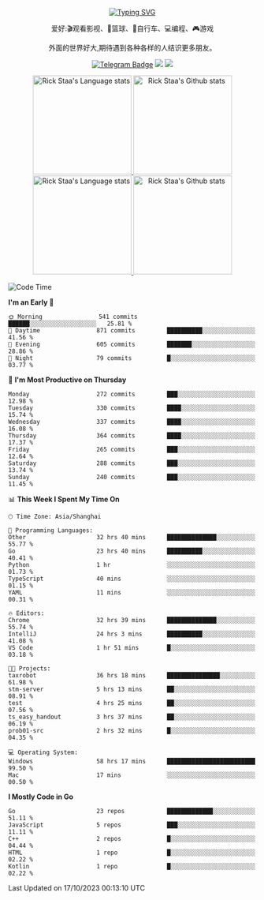 <div align="center"> 

[![Typing SVG](https://readme-typing-svg.herokuapp.com?size=25&duration=2500&color=eeeeee&vCenter=true&width=200&height=40&lines=Hi+there+%F0%9F%91%8B%F0%9F%8F%BB;I'm+DanBai)](https://git.io/typing-svg)

爱好:🎬观看影视、🏀篮球、🚴自行车、💻编程、🎮游戏

外面的世界好大,期待遇到各种各样的人结识更多朋友。

[![Telegram Badge](https://img.shields.io/badge/-Telegram-blue?style=flat&logo=Telegram&logoColor=white)](https://t.me/danbai9420) 
[![](https://img.shields.io/badge/-Blog-brightgreen?style=flat&logo=Blogger&logoColor=white)](https://p00q.cn)
[![](https://img.shields.io/badge/-Email-red?style=flat&logo=Mail.Ru&logoColor=white)](mailto:danbai@88.com)
</div>

<!-- Light Mode -->
<div align="center"> 
<a href="https://github.com/anuraghazra/github-readme-stats#gh-light-mode-only">
<img height=200 src="https://github-readme-stats.vercel.app/api/top-langs/?username=danbai225&layout=compact&langs_count=10&hide_border=1&role=OWNER,COLLABORATOR#gh-light-mode-only" alt="Rick Staa's Language stats" />
</a>
<a href="https://github.com/anuraghazra/github-readme-stats#gh-light-mode-only">
<img height=200 src="https://github-readme-stats.vercel.app/api?username=danbai225&show_icons=true&count_private=true&line_height=28&hide_border=1&include_all_commits=true&card_width=450&role=OWNER,COLLABORATOR&exclude_repo=github-readme-stats#gh-light-mode-only" alt="Rick Staa's Github stats" />
</a>
</div>

<!-- Dark Mode -->
<div align="center"> 
<a href="https://github.com/anuraghazra/github-readme-stats#gh-dark-mode-only">
<img height=200 src="https://github-readme-stats.vercel.app/api/top-langs/?username=danbai225&layout=compact&langs_count=10&hide_border=1&role=OWNER,COLLABORATOR&theme=github_dark#gh-dark-mode-only" alt="Rick Staa's Language stats" />
</a>
<a href="https://github.com/anuraghazra/github-readme-stats#gh-dark-mode-only">
<img height=200 src="https://github-readme-stats.vercel.app/api?username=danbai225&show_icons=true&count_private=true&line_height=28&hide_border=1&include_all_commits=true&card_width=450&role=OWNER,COLLABORATOR&exclude_repo=github-readme-stats&theme=github_dark#gh-dark-mode-only" alt="Rick Staa's Github stats" />
</a>
</div>

<!--START_SECTION:waka-->
![Code Time](http://img.shields.io/badge/Code%20Time-1%2C290%20hrs%2056%20mins-blue)

**I'm an Early 🐤** 

```text
🌞 Morning                541 commits         ██████░░░░░░░░░░░░░░░░░░░   25.81 % 
🌆 Daytime                871 commits         ██████████░░░░░░░░░░░░░░░   41.56 % 
🌃 Evening                605 commits         ███████░░░░░░░░░░░░░░░░░░   28.86 % 
🌙 Night                  79 commits          █░░░░░░░░░░░░░░░░░░░░░░░░   03.77 % 
```
📅 **I'm Most Productive on Thursday** 

```text
Monday                   272 commits         ███░░░░░░░░░░░░░░░░░░░░░░   12.98 % 
Tuesday                  330 commits         ████░░░░░░░░░░░░░░░░░░░░░   15.74 % 
Wednesday                337 commits         ████░░░░░░░░░░░░░░░░░░░░░   16.08 % 
Thursday                 364 commits         ████░░░░░░░░░░░░░░░░░░░░░   17.37 % 
Friday                   265 commits         ███░░░░░░░░░░░░░░░░░░░░░░   12.64 % 
Saturday                 288 commits         ███░░░░░░░░░░░░░░░░░░░░░░   13.74 % 
Sunday                   240 commits         ███░░░░░░░░░░░░░░░░░░░░░░   11.45 % 
```


📊 **This Week I Spent My Time On** 

```text
🕑︎ Time Zone: Asia/Shanghai

💬 Programming Languages: 
Other                    32 hrs 40 mins      ██████████████░░░░░░░░░░░   55.77 % 
Go                       23 hrs 40 mins      ██████████░░░░░░░░░░░░░░░   40.41 % 
Python                   1 hr                ░░░░░░░░░░░░░░░░░░░░░░░░░   01.73 % 
TypeScript               40 mins             ░░░░░░░░░░░░░░░░░░░░░░░░░   01.15 % 
YAML                     11 mins             ░░░░░░░░░░░░░░░░░░░░░░░░░   00.31 % 

🔥 Editors: 
Chrome                   32 hrs 39 mins      ██████████████░░░░░░░░░░░   55.74 % 
IntelliJ                 24 hrs 3 mins       ██████████░░░░░░░░░░░░░░░   41.08 % 
VS Code                  1 hr 51 mins        █░░░░░░░░░░░░░░░░░░░░░░░░   03.18 % 

🐱‍💻 Projects: 
taxrobot                 36 hrs 18 mins      ███████████████░░░░░░░░░░   61.98 % 
stm-server               5 hrs 13 mins       ██░░░░░░░░░░░░░░░░░░░░░░░   08.91 % 
test                     4 hrs 25 mins       ██░░░░░░░░░░░░░░░░░░░░░░░   07.56 % 
ts_easy_handout          3 hrs 37 mins       ██░░░░░░░░░░░░░░░░░░░░░░░   06.19 % 
prob01-src               2 hrs 32 mins       █░░░░░░░░░░░░░░░░░░░░░░░░   04.35 % 

💻 Operating System: 
Windows                  58 hrs 17 mins      █████████████████████████   99.50 % 
Mac                      17 mins             ░░░░░░░░░░░░░░░░░░░░░░░░░   00.50 % 
```

**I Mostly Code in Go** 

```text
Go                       23 repos            █████████████░░░░░░░░░░░░   51.11 % 
JavaScript               5 repos             ███░░░░░░░░░░░░░░░░░░░░░░   11.11 % 
C++                      2 repos             █░░░░░░░░░░░░░░░░░░░░░░░░   04.44 % 
HTML                     1 repo              █░░░░░░░░░░░░░░░░░░░░░░░░   02.22 % 
Kotlin                   1 repo              █░░░░░░░░░░░░░░░░░░░░░░░░   02.22 % 
```




 Last Updated on 17/10/2023 00:13:10 UTC
<!--END_SECTION:waka-->
